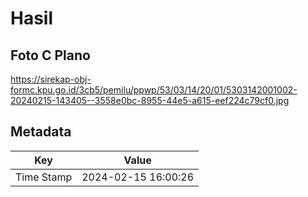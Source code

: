 # Hasil

## Foto C Plano

https://sirekap-obj-formc.kpu.go.id/3cb5/pemilu/ppwp/53/03/14/20/01/5303142001002-20240215-143405--3558e0bc-8955-44e5-a615-eef224c79cf0.jpg


## Metadata

| Key        | Value               |
| ---------- | ------------------- |
| Time Stamp | 2024-02-15 16:00:26 |




